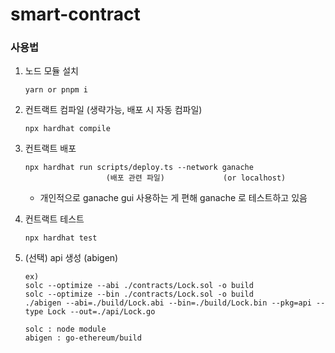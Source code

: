 # smart-contract

### 사용법

1. 노드 모듈 설치
   ```
   yarn or pnpm i
   ```
2. 컨트랙트 컴파일 (생략가능, 배포 시 자동 컴파일)

   ```
   npx hardhat compile
   ```

3. 컨트랙트 배포

   ```
   npx hardhat run scripts/deploy.ts --network ganache
                     (배포 관련 파일)             (or localhost)
   ```

   - 개인적으로 ganache gui 사용하는 게 편해 ganache 로 테스트하고 있음

4. 컨트랙트 테스트

   ```
   npx hardhat test
   ```

5. (선택) api 생성 (abigen)

   ```
   ex)
   solc --optimize --abi ./contracts/Lock.sol -o build
   solc --optimize --bin ./contracts/Lock.sol -o build
   ./abigen --abi=./build/Lock.abi --bin=./build/Lock.bin --pkg=api --type Lock --out=./api/Lock.go

   solc : node module
   abigen : go-ethereum/build
   ```
